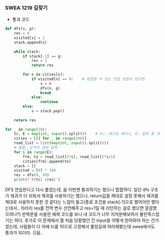 ### SWEA 1219 길찾기
- 통과 코드
```python
def dfs(s, g):  
    res = 0  
    visited[s] = 1  
    stack.append(s)  
  
    while stack:  
        if stack[-1] == g:  
            res = 1  
            return res  
  
        for n in cities[s]:  
            if visited[n] == 0:    # 방문할 수 있는 인접 정점이 있다면  
                s = n  
                dfs(n, g)  
                break  
            else:  
                continue  
        else:  
            s = stack.pop()  
  
    return res  
  
for _ in range(10):  
    tc, E = map(int, input().split())    # tc: 테스트 케이스, E: 길의 총 개수  
    cities = [[] for _ in range(100)]  
    road_list = list(map(int, input().split()))  
    # 출발, 도착지 정보 입력  
    for i in range(E):  
        frm, to = road_list[2*i], road_list[2*i+1]  
        cities[frm].append(to)  
    stack = []  
    visited = [0] * 100  
    res = dfs(0, 99)  
    print(f'#{tc} {res}')
```
DFS 연습한다고 다시 풀었는데, 음 이번엔 통과하기는 했으나 찝찝하다. 일단 dfs 구조가 재귀가 더 쉬워서 재귀를 사용하기는 했으나, return값을 제대로 설정 못해서 재귀를 제대로 사용하지 못한 것 같다는 느낌이 들고(종료 조건을 stack[-1]으로 했어야만 했다는데서.. 차라리 res를 전역 변수 선언해주고 res=1일 때 리턴하는 걸로 했으면 깔끔했으려나?) 반복문을 사용한 예제 코드를 보니 내 코드가 너무 지저분해보여서 불만족스럽기는 하다.
추가로 이 문제에서 젤 처음 당황했던 건 input을 어떻게 받아와야 하는 건가였는데, 사람들이 다 아예 tc를 10으로 고정해서 풀었길래 따라해봤는데 swea에서도 통과가 되더라. 으음..